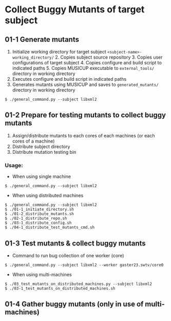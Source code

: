 # Collect Buggy Mutants of target subject

## 01-1 Generate mutants
1. Initialize working directory for target subject ``<subject-name>-working_directory/``
    2. Copies subject source repository
    3. Copies user configurations of target subject
    4. Copies configure and build script to indicated paths
    5. Copies MUSICUP executable to ``external_tools/`` directory in working directory
2. Executes configure and build script in indicated paths
3. Generates mutants using MUSICUP and saves to ``generated_mutants/`` directory in working directory

```
$ ./general_command.py --subject libxml2
```


## 01-2 Prepare for testing mutants to collect buggy mutants
1. Assign/distribute mutants to each cores of each machines (or each cores of a machine)
2. Distribute subject directory
3. Distribute mutation testing bin

### Usage:
* When using single machine
```
$ ./general_command.py --subject libxml2
```

* When using distributed machines
```
$ ./general_command.py --subject libxml2
$ ./01-1_initiate_directory.sh
$ ./01-2_distribute_mutants.sh
$ ./02-1_distribute_repo.sh
$ ./03-1_distribute_config.sh
$ ./04-1_distribute_test_mutants_cmd.sh
```



## 01-3 Test mutants & collect buggy mutants
* Command to run bug collection of one worker (core)
```
$ ./general_command.py --subject libxml2 --worker gaster23.swtv/core0
```
* When using multi-machines
```
$ ./03_test_mutants_on_distributed_machines.py --subject libxml2
$ ./03-1_test_mutants_on_distributed_machines.sh
```


## 01-4 Gather buggy mutants (only in use of multi-machines)

